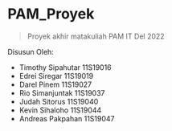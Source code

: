 # PAM_Proyek
> Proyek akhir matakuliah PAM IT Del 2022
>
Disusun Oleh:
- Timothy Sipahutar 11S19016
- Edrei Siregar 11S19019
- Darel Pinem 11S19027
- Rio Simanjuntak 11S19037
- Judah Sitorus 11S19040
- Kevin Sihaloho 11S19044
- Andreas Pakpahan 11S19047
